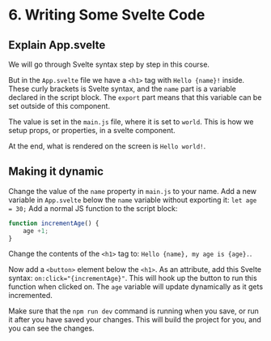 # 6. Writing Some Svelte Code

## Explain App.svelte

We will go through Svelte syntax step by step in this course.

But in the `App.svelte` file we have a `<h1>` tag with `Hello {name}!` inside.
These curly brackets is Svelte syntax, and the `name` part is a variable declared in the script block.
The `export` part means that this variable can be set outside of this component.

The value is set in the `main.js` file, where it is set to `world`.
This is how we setup props, or properties, in a svelte component.

At the end, what is rendered on the screen is `Hello world!`.

## Making it dynamic

Change the value of the `name` property in `main.js` to your name.
Add a new variable in `App.svelte` below the `name` variable without exporting it: `let age = 30;`
Add a normal JS function to the script block:

```js
function incrementAge() {
    age +1;
}
```

Change the contents of the `<h1>` tag to: `Hello {name}, my age is {age}.`.

Now add a `<button>` element below the `<h1>`.
As an attribute, add this Svelte syntax: `on:click="{incrementAge}"`.
This will hook up the button to run this function when clicked on.
The `age` variable will update dynamically as it gets incremented.

Make sure that the `npm run dev` command is running when you save, or run it after you have saved your changes.
This will build the project for you, and you can see the changes.
